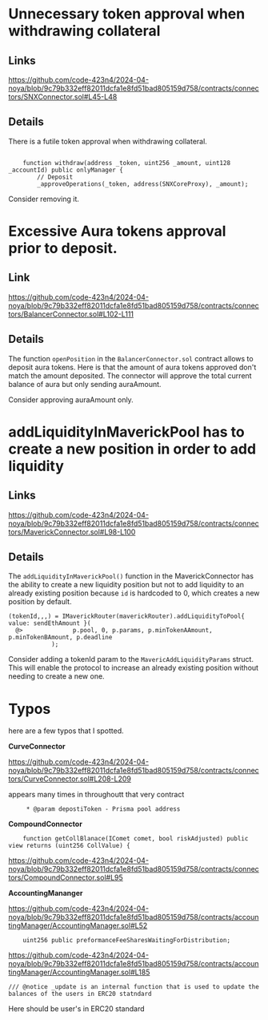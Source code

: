 # Unnecessary token approval when withdrawing collateral 

## Links

https://github.com/code-423n4/2024-04-noya/blob/9c79b332eff82011dcfa1e8fd51bad805159d758/contracts/connectors/SNXConnector.sol#L45-L48

## Details

There is a futile token approval when withdrawing collateral. 

```solidity

    function withdraw(address _token, uint256 _amount, uint128 _accountId) public onlyManager {
        // Deposit
        _approveOperations(_token, address(SNXCoreProxy), _amount);
```

Consider removing it.


# Excessive Aura tokens approval prior to deposit.

## Link

https://github.com/code-423n4/2024-04-noya/blob/9c79b332eff82011dcfa1e8fd51bad805159d758/contracts/connectors/BalancerConnector.sol#L102-L111

## Details

The function `openPosition` in the `BalancerConnector.sol` contract allows to deposit aura tokens. Here is that the amount of aura tokens approved don't match the amount deposited. The connector will approve the total current balance of aura but only sending auraAmount. 

Consider approving auraAmount only.   


# addLiquidityInMaverickPool has to create a new position in order to add liquidity

## Links

https://github.com/code-423n4/2024-04-noya/blob/9c79b332eff82011dcfa1e8fd51bad805159d758/contracts/connectors/MaverickConnector.sol#L98-L100

## Details

The `addLiquidityInMaverickPool()` function in the MaverickConnector has the ability to create a new liquidity position but not to add liquidity to an already existing position because `id` is hardcoded to 0, which creates a new position by default.


```solidity
(tokenId,,,) = IMaverickRouter(maverickRouter).addLiquidityToPool{ value: sendEthAmount }(
  @>              p.pool, 0, p.params, p.minTokenAAmount, p.minTokenBAmount, p.deadline
            );
```

Consider adding a tokenId param to the `MavericAddLiquidityParams` struct. This will enable the protocol to increase an already existing position without needing to create a new one. 

# Typos

here are a few typos that I spotted.

**CurveConnector**

https://github.com/code-423n4/2024-04-noya/blob/9c79b332eff82011dcfa1e8fd51bad805159d758/contracts/connectors/CurveConnector.sol#L208-L209

appears many times in throughoutt that very contract  

```solidity
     * @param depostiToken - Prisma pool address

```

**CompoundConnector**

`    function getCollBlanace(IComet comet, bool riskAdjusted) public view returns (uint256 CollValue) {`

https://github.com/code-423n4/2024-04-noya/blob/9c79b332eff82011dcfa1e8fd51bad805159d758/contracts/connectors/CompoundConnector.sol#L95

**AccountingMananger**

https://github.com/code-423n4/2024-04-noya/blob/9c79b332eff82011dcfa1e8fd51bad805159d758/contracts/accountingManager/AccountingManager.sol#L52

```solidity
    uint256 public preformanceFeeSharesWaitingForDistribution;
```

https://github.com/code-423n4/2024-04-noya/blob/9c79b332eff82011dcfa1e8fd51bad805159d758/contracts/accountingManager/AccountingManager.sol#L185

```solidity
/// @notice _update is an internal function that is used to update the balances of the users in ERC20 statndard 
```
Here should be user's in ERC20 standard